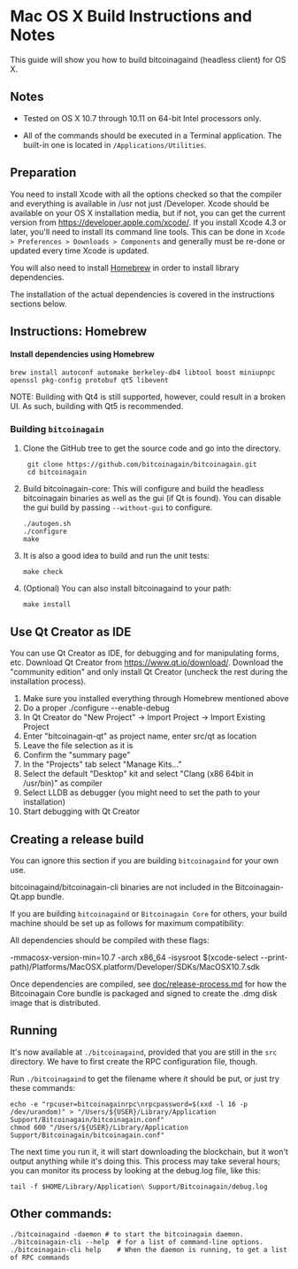 Mac OS X Build Instructions and Notes
====================================
This guide will show you how to build bitcoinagaind (headless client) for OS X.

Notes
-----

* Tested on OS X 10.7 through 10.11 on 64-bit Intel processors only.

* All of the commands should be executed in a Terminal application. The
built-in one is located in `/Applications/Utilities`.

Preparation
-----------

You need to install Xcode with all the options checked so that the compiler
and everything is available in /usr not just /Developer. Xcode should be
available on your OS X installation media, but if not, you can get the
current version from https://developer.apple.com/xcode/. If you install
Xcode 4.3 or later, you'll need to install its command line tools. This can
be done in `Xcode > Preferences > Downloads > Components` and generally must
be re-done or updated every time Xcode is updated.

You will also need to install [Homebrew](http://brew.sh) in order to install library
dependencies.

The installation of the actual dependencies is covered in the instructions
sections below.

Instructions: Homebrew
----------------------

#### Install dependencies using Homebrew

    brew install autoconf automake berkeley-db4 libtool boost miniupnpc openssl pkg-config protobuf qt5 libevent

NOTE: Building with Qt4 is still supported, however, could result in a broken UI. As such, building with Qt5 is recommended.

### Building `bitcoinagain`

1. Clone the GitHub tree to get the source code and go into the directory.

        git clone https://github.com/bitcoinagain/bitcoinagain.git
        cd bitcoinagain

2.  Build bitcoinagain-core:
    This will configure and build the headless bitcoinagain binaries as well as the gui (if Qt is found).
    You can disable the gui build by passing `--without-gui` to configure.

        ./autogen.sh
        ./configure
        make

3.  It is also a good idea to build and run the unit tests:

        make check

4.  (Optional) You can also install bitcoinagaind to your path:

        make install

Use Qt Creator as IDE
------------------------
You can use Qt Creator as IDE, for debugging and for manipulating forms, etc.
Download Qt Creator from https://www.qt.io/download/. Download the "community edition" and only install Qt Creator (uncheck the rest during the installation process).

1. Make sure you installed everything through Homebrew mentioned above
2. Do a proper ./configure --enable-debug
3. In Qt Creator do "New Project" -> Import Project -> Import Existing Project
4. Enter "bitcoinagain-qt" as project name, enter src/qt as location
5. Leave the file selection as it is
6. Confirm the "summary page"
7. In the "Projects" tab select "Manage Kits..."
8. Select the default "Desktop" kit and select "Clang (x86 64bit in /usr/bin)" as compiler
9. Select LLDB as debugger (you might need to set the path to your installation)
10. Start debugging with Qt Creator

Creating a release build
------------------------
You can ignore this section if you are building `bitcoinagaind` for your own use.

bitcoinagaind/bitcoinagain-cli binaries are not included in the Bitcoinagain-Qt.app bundle.

If you are building `bitcoinagaind` or `Bitcoinagain Core` for others, your build machine should be set up
as follows for maximum compatibility:

All dependencies should be compiled with these flags:

 -mmacosx-version-min=10.7
 -arch x86_64
 -isysroot $(xcode-select --print-path)/Platforms/MacOSX.platform/Developer/SDKs/MacOSX10.7.sdk

Once dependencies are compiled, see [doc/release-process.md](release-process.md) for how the Bitcoinagain Core
bundle is packaged and signed to create the .dmg disk image that is distributed.

Running
-------

It's now available at `./bitcoinagaind`, provided that you are still in the `src`
directory. We have to first create the RPC configuration file, though.

Run `./bitcoinagaind` to get the filename where it should be put, or just try these
commands:

    echo -e "rpcuser=bitcoinagainrpc\nrpcpassword=$(xxd -l 16 -p /dev/urandom)" > "/Users/${USER}/Library/Application Support/Bitcoinagain/bitcoinagain.conf"
    chmod 600 "/Users/${USER}/Library/Application Support/Bitcoinagain/bitcoinagain.conf"

The next time you run it, it will start downloading the blockchain, but it won't
output anything while it's doing this. This process may take several hours;
you can monitor its process by looking at the debug.log file, like this:

    tail -f $HOME/Library/Application\ Support/Bitcoinagain/debug.log

Other commands:
-------

    ./bitcoinagaind -daemon # to start the bitcoinagain daemon.
    ./bitcoinagain-cli --help  # for a list of command-line options.
    ./bitcoinagain-cli help    # When the daemon is running, to get a list of RPC commands

